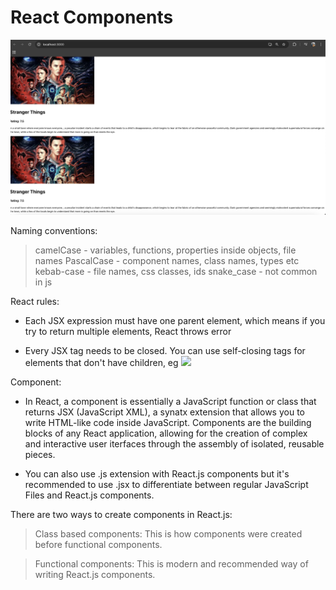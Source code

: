 # React Components


![alt text](https://github.com/rog-SARTHAK/React-Components/blob/master/01.png)


Naming conventions:

> camelCase - variables, functions, properties inside objects, file names
> PascalCase - component names, class names, types etc
> kebab-case - file names, css classes, ids
> snake_case - not common in js

React rules:

- Each JSX expression must have one parent element, which means if you try to return multiple elements, React throws error

- Every JSX tag needs to be closed. You can use self-closing tags for elements that don't have children, eg <img src="url" />

Component:

- In React, a component is essentially a JavaScript function or class that returns JSX (JavaScript XML), a synatx extension that allows you to write HTML-like code inside JavaScript. Components are the building blocks of any React application, allowing for the creation of complex and interactive user iterfaces through the assembly of isolated, reusable pieces.

- You can also use .js extension with React.js components but it's recommended to use .jsx to differentiate between regular JavaScript Files and React.js components.

There are two ways to create components in React.js:

> Class based components: This is how components were created before functional components.

> Functional components: This is modern and recommended way of writing React.js components.
